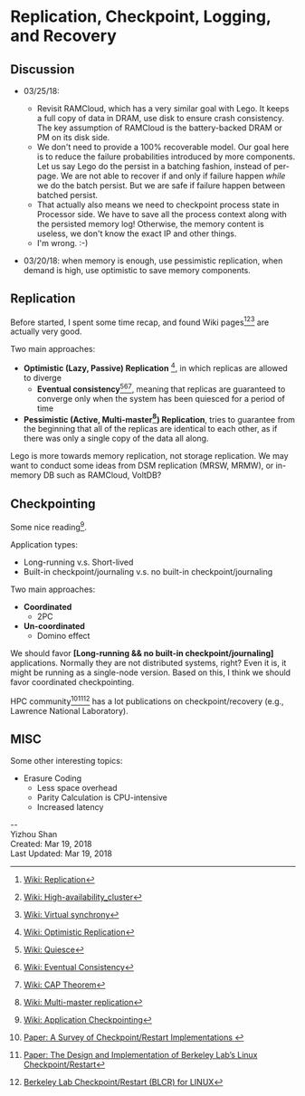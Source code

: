 # Replication, Checkpoint, Logging, and Recovery
## Discussion

- 03/25/18:
    - Revisit RAMCloud, which has a very similar goal with Lego. It keeps a full copy of data in DRAM, use disk to ensure crash consistency. The key assumption of RAMCloud is the battery-backed DRAM or PM on its disk side.
    - We don't need to provide a 100% recoverable model. Our goal here is to reduce the failure probabilities introduced by more components. Let us say Lego do the persist in a batching fashion, instead of per-page. We are not able to recover if and only if failure happen *while* we do the batch persist. But we are safe if failure happen between batched persist.
    - That actually also means we need to checkpoint process state in Processor side. We have to save all the process context along with the persisted memory log! Otherwise, the memory content is useless, we don't know the exact IP and other things.
    - I'm wrong. :-)


- 03/20/18: when memory is enough, use pessimistic replication, when demand is high, use optimistic to save memory components.

## Replication

Before started, I spent some time recap, and found Wiki pages[^1][^2][^3] are actually very good.

Two main approaches:

- __Optimistic (Lazy, Passive) Replication__ [^4], in which replicas are allowed to diverge
    - __Eventual consistency__[^5][^6][^7], meaning that replicas are guaranteed to converge only when the system has been quiesced for a period of time
- __Pessimistic (Active, Multi-master[^8]) Replication__, tries to guarantee from the beginning that all of the replicas are identical to each other, as if there was only a single copy of the data all along.

Lego is more towards memory replication, not storage replication. We may want to conduct some ideas from DSM replication (MRSW, MRMW), or in-memory DB such as RAMCloud, VoltDB?

## Checkpointing
Some nice reading[^9].

Application types:

- Long-running v.s. Short-lived
- Built-in checkpoint/journaling v.s. no built-in checkpoint/journaling

Two main approaches:

- __Coordinated__
    - 2PC
- __Un-coordinated__
    - Domino effect

We should favor __[Long-running && no built-in checkpoint/journaling]__ applications. Normally they are not distributed systems, right? Even it is, it might be running as a single-node version. Based on this, I think we should favor coordinated checkpointing.

HPC community[^10][^11][^12] has a lot publications on checkpoint/recovery (e.g., Lawrence National Laboratory).

## MISC
Some other interesting topics:

- Erasure Coding
    - Less space overhead
    - Parity Calculation is CPU-intensive
    - Increased latency

--  
Yizhou Shan  
Created: Mar 19, 2018  
Last Updated: Mar 19, 2018


[^1]: [Wiki: Replication](https://en.wikipedia.org/wiki/Replication_(computing))
[^2]: [Wiki: High-availability_cluster](https://en.wikipedia.org/wiki/High-availability_cluster)
[^3]: [Wiki: Virtual synchrony](https://en.wikipedia.org/wiki/Virtual_synchrony)
[^4]: [Wiki: Optimistic Replication](https://en.wikipedia.org/wiki/Optimistic_replication)
[^5]: [Wiki: Quiesce](https://en.wikipedia.org/wiki/Quiesce)
[^6]: [Wiki: Eventual Consistency](https://en.wikipedia.org/wiki/Eventual_consistency)
[^7]: [Wiki: CAP Theorem](https://en.wikipedia.org/wiki/CAP_theorem)
[^8]: [Wiki: Multi-master replication](https://en.wikipedia.org/wiki/Multi-master_replication)
[^9]: [Wiki: Application Checkpointing](https://en.wikipedia.org/wiki/Application_checkpointing)
[^10]: [Paper: A Survey of Checkpoint/Restart Implementations ](http://crd.lbl.gov/assets/pubs_presos/CDS/FTG/Papers/2002/checkpointSurvey-020724b.pdf)
[^11]: [Paper: The Design and Implementation of Berkeley Lab’s Linux
Checkpoint/Restart](http://crd.lbl.gov/assets/pubs_presos/CDS/FTG/Papers/2002/blcr.pdf)
[^12]: [Berkeley Lab Checkpoint/Restart (BLCR) for LINUX](http://crd.lbl.gov/departments/computer-science/CLaSS/research/BLCR/)
